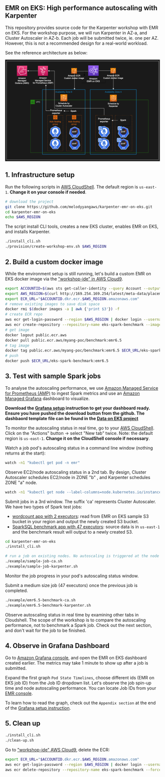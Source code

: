 ## EMR on EKS: High performance autoscaling with Karpenter

This repository provides source code for the Karpenter workshop with EMR on EKS. For the workshop purpose, we will run Karpenter in AZ-a, and Cluster Autoscaler in AZ-b. Each job will be submitted twice, ie. one per AZ. However, this is not a recommended design for a real-world workload.

See the reference architecture as below:

![](/workshop-diagram.png)

## 1. Infrastructure setup

Run the following scripts in [AWS CloudShell](https://us-east-1.console.aws.amazon.com/cloudshell?region=us-east-1). The default region is `us-east-1`. **Change it on your console if needed**.
```bash
# download the project
git clone https://github.com/melodyyangaws/karpenter-emr-on-eks.git
cd karpenter-emr-on-eks
echo $AWS_REGION
````

The script install CLI tools, creates a new EKS cluster, enables EMR on EKS, and installs Karpenter.
```bash
./install_cli.sh
./provision/create-workshop-env.sh $AWS_REGION
```

## 2. Build a custom docker image
While the environment setup is still running, let's build a custom EMR on EKS docker image via the ["workshop-ide" in AWS Cloud9](https://console.aws.amazon.com/cloud9).
```bash
export ACCOUNTID=$(aws sts get-caller-identity --query Account --output text)
export AWS_REGION=$(curl http://169.254.169.254/latest/meta-data/placement/region)
export ECR_URL="$ACCOUNTID.dkr.ecr.$AWS_REGION.amazonaws.com"
# remove existing images to save disk space
docker rmi $(docker images -a | awk {'print $3'}) -f
# create ECR repo
aws ecr get-login-password --region $AWS_REGION | docker login --username AWS --password-stdin $ECR_URL
aws ecr create-repository --repository-name eks-spark-benchmark --image-scanning-configuration scanOnPush=true
# get image
docker logout public.ecr.aws
docker pull public.ecr.aws/myang-poc/benchmark:emr6.5
# tag image
docker tag public.ecr.aws/myang-poc/benchmark:emr6.5 $ECR_URL/eks-spark-benchmark:emr6.5 
# push
docker push $ECR_URL/eks-spark-benchmark:emr6.5
```

## 3. Test with sample Spark jobs
To analyse the autoscaling performance, we use [Amazon Managed Service for Prometheus (AMP)](https://aws.amazon.com/prometheus/) to ingest Spark metrics and use an [Amazon Managed Grafana](https://aws.amazon.com/grafana/) dashboard to visualize. 

**Download the [Grafana setup](./setup_grafana_dashboard.pdf) instruction to get your dashboard ready. Ensure you have pushed the download button from the github. The dashbaord template file can be found in the [Data on EKS project](https://raw.githubusercontent.com/awslabs/data-on-eks/main/analytics/terraform/emr-eks-karpenter/examples/grafana-dashboard-for-spark/emr-eks-grafana-dashboard.json)**

To monitor the autoscaling status in real time, go to your [AWS CloudShell](https://us-east-1.console.aws.amazon.com/cloudshell?region=us-east-1). Click on the "Actions" button -> select "New tab" twice. Note: the default region is `us-east-1`. **Change it on the CloudShell console if necessary**.

Watch a job pod's autoscaling status in a command line window (nothing returns at the start):
```bash
watch -n1 "kubectl get pod -n emr"
```
Observe EC2/node autoscaling status in a 2nd tab. By design, Cluster Autoscaler schedules EC2/node in ZONE "b" , and Karpenter schedules ZONE "a" node.
```bash
watch -n1 "kubectl get node --label-columns=node.kubernetes.io/instance-type,karpenter.sh/capacity-type,eks.amazonaws.com/capacityType,topology.kubernetes.io/zone,app"
```
Submit jobs in a 3rd window. The suffix 'ca' represents Cluster Autoscaler. 
We have two types of Spark test jobs:
- [wordcount app with 2 executors](example/sample-job-karpenter.sh): read from EMR on EKS sample S3 bucket in your region and output the newly created S3 bucket.
- [SparkSQL benchmark app with 47 executors](example/emr6.5-benchmark-karpenter.sh): source data is in `us-east-1` and the benchmark result will output to a newly created S3.
```bash
cd karpenter-emr-on-eks
./install_cli.sh
```
```bash
# run a job on existing nodes. No autoscaling is triggered at the node level.
./example/sample-job-ca.sh
./example/sample-job-karpenter.sh
```
Monitor the job progress in your pod's autoscaling status window. 

Submit a medium size job (47 executors) once the previous job is completed.
```bash
./example/emr6.5-benchmark-ca.sh
./example/emr6.5-benchmark-karpenter.sh
```
Observe autoscaling status in real time by examining other tabs in Cloudshell. The scope of the workshop is to compare the autoscaling performance, not to benchmark a Spark job.  Check out the next section, and don't wait for the job to be finished. 

<!-- (OPTINAL) Submit the same job again while the first pair is still running, in order to force exceeding the max Spot instance limit in your account. Observe which scaling tool has a better performance in this case.
```bash
./example/emr6.5-benchmark-ca.sh
./example/emr6.5-benchmark-karpenter.sh
```-->

## 4. Observe in Grafana Dashboard
Go to [Amazon Grafana console](https://us-east-1.console.aws.amazon.com/grafana/home?region=us-east-1#/workspaces), and open the EMR on EKS dashboard created earlier. The metrics may take 1 minute to show up after a job is submitted.

Expand the first graph `Pod State Timelines`, choose different ids (EMR on EKS job ID) from the Job ID dropdown list. Let's observe the job spin-up time and node autoscaling performance. You can locate Job IDs from your [EMR console](https://console.aws.amazon.com/elasticmapreduce/home?region=us-east-1#virtual-cluster-list:).

To learn how to read the graph, check out the `Appendix section` at the end of the [Grafana setup instruction](./setup_grafana_dashboard.pdf).

<!-- ## 5. Setup EMR studio with EMR on EKS (coming soon)
Run the script in [AWS CloudShell](https://us-east-1.console.aws.amazon.com/cloudshell?region=us-east-1).

```bash
sudo yum install -y openssl
./provision/create-studio-endpoint.sh
```` -->

## 5. Clean up
```bash
./install_cli.sh
./clean-up.sh
```
Go to ["workshop-ide" AWS Cloud9](https://console.aws.amazon.com/cloud9), delete the ECR:
```bash
export ECR_URL="$ACCOUNTID.dkr.ecr.$AWS_REGION.amazonaws.com"
aws ecr get-login-password --region $AWS_REGION | docker login --username AWS --password-stdin $ECR_URL
aws ecr delete-repository --repository-name eks-spark-benchmark --force
```
